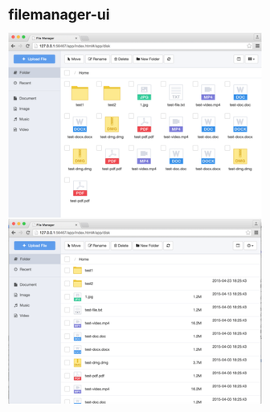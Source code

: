 # filemanager-ui

![Grid view screenshot](/upload/preview1.png)
![List view screenshot](/upload/preview2.png)

